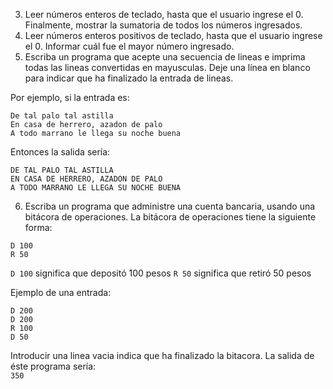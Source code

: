 3. Leer números enteros de teclado, hasta que el usuario ingrese el 0. Finalmente, mostrar la sumatoria de todos los números ingresados.
4. Leer números enteros positivos de teclado, hasta que el usuario ingrese el 0. Informar cuál fue el mayor número ingresado.
5. Escriba un programa que acepte una secuencia de lineas e imprima todas las lineas convertidas en mayusculas. Deje una línea en blanco para indicar que ha finalizado la entrada de lineas. 

Por ejemplo, si la entrada es:
```
De tal palo tal astilla
En casa de herrero, azadon de palo
A todo marrano le llega su noche buena
```
Entonces la salida sería:
```
DE TAL PALO TAL ASTILLA
EN CASA DE HERRERO, AZADON DE PALO
A TODO MARRANO LE LLEGA SU NOCHE BUENA
```
6. Escriba un programa que administre una cuenta bancaria, usando una bitácora de operaciones.
La bitácora de operaciones tiene la siguiente forma:
```
D 100
R 50
```
`D 100` significa que depositó 100 pesos
`R 50` significa que retiró 50 pesos

Ejemplo de una entrada:
```
D 200
D 200
R 100
D 50
```
Introducir una linea vacia indica que ha finalizado la bitacora.
La salida de éste programa sería:  
`350`